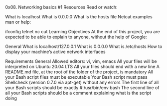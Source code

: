 0x08. Networking basics #1
Resources
Read or watch:

What is localhost
What is 0.0.0.0
What is the hosts file
Netcat examples
man or help:

ifconfig
telnet
nc
cut
Learning Objectives
At the end of this project, you are expected to be able to explain to anyone, without the help of Google:

General
What is localhost/127.0.0.1
What is 0.0.0.0
What is /etc/hosts
How to display your machine’s active network interfaces

Requirements
General
Allowed editors: vi, vim, emacs
All your files will be interpreted on Ubuntu 20.04 LTS
All your files should end with a new line
A README.md file, at the root of the folder of the project, is mandatory
All your Bash script files must be executable
Your Bash script must pass Shellcheck (version 0.7.0 via apt-get) without any errors
The first line of all your Bash scripts should be exactly #!/usr/bin/env bash
The second line of all your Bash scripts should be a comment explaining what is the script doing
